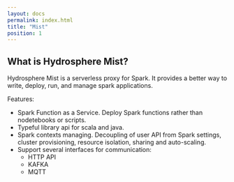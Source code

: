 ```yaml
---
layout: docs
permalink: index.html
title: "Mist"
position: 1
---
```

## What is Hydrosphere Mist?

Hydrosphere Mist is a serverless proxy for Spark.
It provides a better way to write, deploy, run, and manage spark applications.

Features:
- Spark Function as a Service. Deploy Spark functions rather than nodetebooks or scripts.
- Typeful library api for scala and java.
- Spark contexts managing. Decoupling of user API from Spark settings, cluster provisioning, resource isolation, sharing and auto-scaling. 
- Support several interfaces for communication:
    - HTTP API
    - KAFKA
    - MQTT
